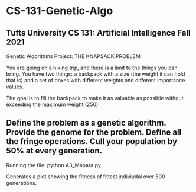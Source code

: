 # CS-131-Genetic-Algo

Tufts University CS 131: Artificial Intelligence Fall 2021
-----------------------------------------------------------------------------------------
Genetic Algorithms Project: THE KNAPSACK PROBLEM

You are going on a hiking trip, and there is a limit to the things you can bring. You have two things: a backpack with a size (the weight it can hold that is) and a set of boxes with different weights and different importance values.

The goal is to fill the backpack to make it as valuable as possible without exceeding the maximum weight (250):

Define the problem as a genetic algorithm.
Provide the genome for the problem.
Define all the fringe operations.
Cull your population by 50% at every generation.
-----------------------------------------------------------------------------------------
Running the file: python A3_Mapara.py

Generates a plot showing the fitness of fittest indiviudal over 500 generations.
